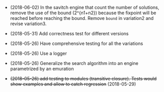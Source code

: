 - (2018-06-02) In the savitch engine that count the number of
  solutions, remove the use of the bound (2^{n1+n2}) because the
  fixpoint will be reached before reaching the bound. Remove `bound`
  in variation2 and revise variation3.

- (2018-05-31) Add correctness test for different versions

- (2018-05-26) Have comprehensive testing for all the variations

- (2018-05-26) Use a logger

- (2018-05-26) Generalize the search algorithm into an engine parametrized by an emuration

- ~~(2018-05-26) add testing to modules (transitive closure). Tests would show examples and allow to catch regression~~ (2018-05-29)
